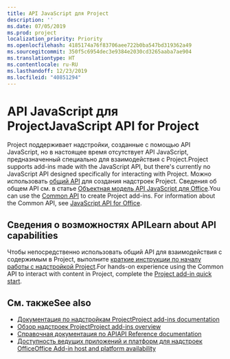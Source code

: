 ```yaml
---
title: API JavaScript для Project
description: ''
ms.date: 07/05/2019
ms.prod: project
localization_priority: Priority
ms.openlocfilehash: 4185174a76f83706aee722b0ba547bd319362a49
ms.sourcegitcommit: 350f5c6954dec3e9384e2030cd3265aaba7ae904
ms.translationtype: HT
ms.contentlocale: ru-RU
ms.lasthandoff: 12/23/2019
ms.locfileid: "40851294"
---
```

# <a name="javascript-api-for-project"></a><span data-ttu-id="4ce3a-102">API JavaScript для Project</span><span class="sxs-lookup"><span data-stu-id="4ce3a-102">JavaScript API for Project</span></span>

<span data-ttu-id="4ce3a-103">Project поддерживает надстройки, созданные с помощью API JavaScript, но в настоящее время отсутствует API JavaScript, предназначенный специально для взаимодействия с Project.</span><span class="sxs-lookup"><span data-stu-id="4ce3a-103">Project supports add-ins made with the JavaScript API, but there's currently no JavaScript API designed specifically for interacting with Project.</span></span> <span data-ttu-id="4ce3a-104">Можно использовать [общий API](/javascript/api/office) для создания надстроек Project. Сведения об общем API см. в статье [Объектная модель API JavaScript для Office](../../develop/office-javascript-api-object-model.md).</span><span class="sxs-lookup"><span data-stu-id="4ce3a-104">You can use the [Common API](/javascript/api/office) to create Project add-ins. For information about the Common API, see [JavaScript API for Office](../../develop/office-javascript-api-object-model.md).</span></span> 

## <a name="learn-about-api-capabilities"></a><span data-ttu-id="4ce3a-105">Сведения о возможностях API</span><span class="sxs-lookup"><span data-stu-id="4ce3a-105">Learn about API capabilities</span></span>

<span data-ttu-id="4ce3a-106">Чтобы непосредственно использовать общий API для взаимодействия с содержимым в Project, выполните [краткие инструкции по началу работы с надстройкой Project](../../quickstarts/project-quickstart.md).</span><span class="sxs-lookup"><span data-stu-id="4ce3a-106">For hands-on experience using the Common API to interact with content in Project, complete the [Project add-in quick start](../../quickstarts/project-quickstart.md).</span></span> 

## <a name="see-also"></a><span data-ttu-id="4ce3a-107">См. также</span><span class="sxs-lookup"><span data-stu-id="4ce3a-107">See also</span></span>

- [<span data-ttu-id="4ce3a-108">Документация по надстройкам Project</span><span class="sxs-lookup"><span data-stu-id="4ce3a-108">Project add-ins documentation</span></span>](../../project/index.md)
- [<span data-ttu-id="4ce3a-109">Обзор надстроек Project</span><span class="sxs-lookup"><span data-stu-id="4ce3a-109">Project add-ins overview</span></span>](../../project/project-add-ins.md)
- [<span data-ttu-id="4ce3a-110">Справочная документация по API</span><span class="sxs-lookup"><span data-stu-id="4ce3a-110">API Reference documentation</span></span>](../javascript-api-for-office.md)
- [<span data-ttu-id="4ce3a-111">Доступность ведущих приложений и платформ для надстроек Office</span><span class="sxs-lookup"><span data-stu-id="4ce3a-111">Office Add-in host and platform availability</span></span>](../../overview/office-add-in-availability.md)